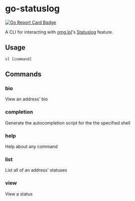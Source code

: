 # go-statuslog

[![Go Report Card Badge](https://goreportcard.com/badge/github.com/ArkhamCookie/go-statuslog)](https://goreportcard.com/report/github.com/ArkhamCookie/go-statuslog)

A CLI for interacting with [omg.lol](https://omg.lol)'s [Statuslog](https://status.lol) feature.

## Usage

```shell
sl [command]
```

## Commands

### bio

View an address' bio

### completion

Generate the autocompletion script for the the specified shell

### help

Help about any command

### list

List all of an address' statuses

### view

View a status
